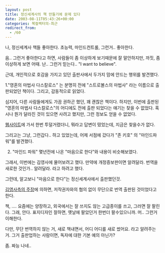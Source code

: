 ```yaml
---
layout: post
title: 정신세계사의 책 만들기에 문제 있다
date: 2003-08-11T05:43:26+00:00
categories: 북컬렉터의-최근
redirect_from:
  - /60
---
```


나, 정신세계사 책들 좋아한다. 초능력, 마인드컨트롤, 그런거.. 좋아한다.

음.. 그런거 좋아한다고 하면, 사람들이 좀 이상하게 보기때문에 잘 말안하지만, 까짓, 좀 이상하게 보면 어때. 난.. 그런거 믿는다.. "I want to believe".

근데, 개인적으로 호감을 가지고 있던 출판사에서 두가지 맘에 안드는 행위를 발견했다.

1."영혼의 마법사 다스칼로스" 는 분명히 전에 "스트로볼스의 마법사" 라는 이름으로 출판되었던 책이다. 그리고, 감동적으로 읽었다.

심지어, 다른 사람들에게도 가끔 권하곤 했던, 꽤 괜찮은 책이다. 하지만, 이번에 출판된 "영혼의 마법사 다스칼로스"의 어디에도 전에 출판 되었다는 얘기는 찾을 수 없었다. 혹시나 뭔가 달라진 것이 있으면 사려고 했지만, 그런 정보도 얻을 수 없었다.

<a href="http://www.mindvision.org/">웹사이트</a>에 가서 한번 투덜거렸더니, 뭐라고 답변이 떴었는데, 지금은 찾을수가 없다.

그리고는 그냥, 그런갑다.. 하고 있었는데, 어제 서점에 갔다가 "존 키호" 의 "마인드파워"를 발견했다.

2. "마인드 파워" 몇년전에 나온 "마음으로 한다"와 내용이 비슷해보였다.

그래서, 이번에는 김영사에 물어보려고 했다. 만약에 개정증보판이면 알려달라. 번역을 새로한 것인가.. 알려달라. 라고 하려고 했다.

그런데, 알고보니 "마음으로 한다"는 정신세계사에서 출판했던것.

<a href="http://gimmyoung.com/reader/as_view.html?id=4250&code=board_as&start=0">김영사측의 주장</a>에 의하면, 저작권자와의 협의 없이 무단으로 번역 출판된 것이었다고 한다.

책, .... 요즘에는 양장하고, 외국에서는 잘 쓰지도 않는 고급종이를 쓰고, 그러면 잘 팔린다. 그래, 안다. 표지디자인 잘하면, 옛날에 팔았던거 한번더 팔수있으니까. 머.. 그런거 이해한다.

다만, 무단 번역하지 않는 거, 새로 책내면서, 어디 어디를 새로 썼어요. 라고 알려주는거. 그거 출판업하는 사람이면, 독자에 대한 기본 예의 아닌가?

좀. 짜능 나네..
